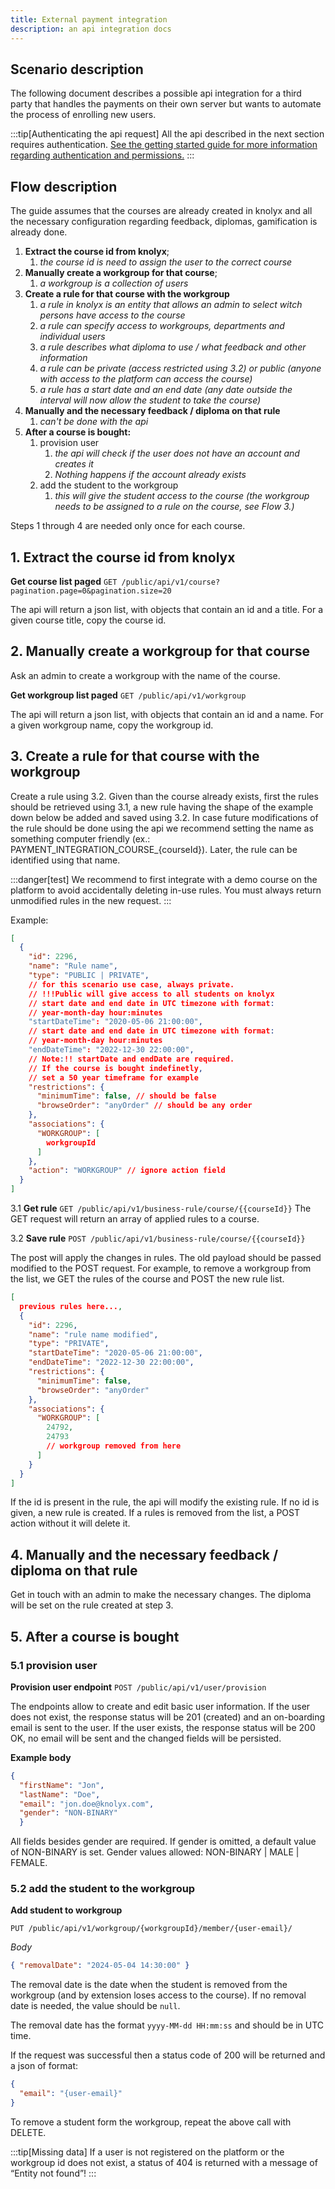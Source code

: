 ```yaml
---
title: External payment integration
description: an api integration docs
---
```


## Scenario description
The following document describes a possible api integration for a third party that handles the payments on their own
server but wants to automate the process of enrolling new users.

:::tip[Authenticating the api request]
All the api described in the next section requires authentication. [See the getting started guide for more information regarding authentication and permissions.](/guides/getting-started)
:::


## Flow description
The guide assumes that the courses are already created in knolyx and all the necessary configuration regarding 
feedback, diplomas, gamification is already done.


1. **Extract the course id from knolyx**; 
   1. _the course id is need to assign the user to the correct course_
2. **Manually create a workgroup for that course**; 
   1. _a workgroup is a collection of users_
3. **Create a rule for that course with the workgroup**
   1. _a rule in knolyx is an entity that allows an admin to select witch persons have access to the course_
   2. _a rule can specify access to workgroups, departments and individual users_
   3. _a rule describes what diploma to use / what feedback and other information_
   4. _a rule can be private (access restricted using 3.2) or public (anyone with access to the platform can access the course)_
   5. _a rule has a start date and an end date (any date outside the interval will now allow the student to take the course)_
4. **Manually and the necessary feedback / diploma on that rule**
   1. _can't be done with the api_
5. **After a course is bought:**
   1. provision user
      1. _the api will check if the user does not have an account and creates it_
      2. _Nothing happens if the account already exists_
   2. add the student to the workgroup
      1. _this will give the student access to the course (the workgroup needs to be assigned to a rule on the course, see Flow 3.)_

Steps 1 through 4 are needed only once for each course.

## 1. Extract the course id from knolyx

**Get course list paged**
`GET /public/api/v1/course?pagination.page=0&pagination.size=20`

The api will return a json list, with objects that contain an id and a title. For a given course title, copy the course id.

## 2. Manually create a workgroup for that course
Ask an admin to create a workgroup with the name of the course.

**Get workgroup list paged**
`GET /public/api/v1/workgroup`

The api will return a json list, with objects that contain an id and a name. For a given workgroup name, copy the workgroup id.

## 3. Create a rule for that course with the workgroup

Create a rule using 3.2. Given than the course already exists, first the rules should be retrieved using 3.1, a new rule having
the shape of the example down below be added and saved using 3.2. In case future modifications of the rule should be done
using the api we recommend setting the name as something computer friendly (ex.: PAYMENT_INTEGRATION_COURSE_{courseId}).
Later, the rule can be identified using that name.

:::danger[test]
We recommend to first integrate with a demo course on the platform to avoid accidentally deleting in-use rules.
You must always return unmodified rules in the new request.
:::

Example:
```json
[
  {
    "id": 2296,
    "name": "Rule name",
    "type": "PUBLIC | PRIVATE", 
    // for this scenario use case, always private.
    // !!!Public will give access to all students on knolyx
    // start date and end date in UTC timezone with format:
    // year-month-day hour:minutes
    "startDateTime": "2020-05-06 21:00:00",
    // start date and end date in UTC timezone with format: 
    // year-month-day hour:minutes
    "endDateTime": "2022-12-30 22:00:00",
    // Note:!! startDate and endDate are required.
    // If the course is bought indefinetly,
    // set a 50 year timeframe for example
    "restrictions": {
      "minimumTime": false, // should be false
      "browseOrder": "anyOrder" // should be any order
    },
    "associations": {
      "WORKGROUP": [
        workgroupId
      ]
    },
    "action": "WORKGROUP" // ignore action field
  }
]
```

3.1 **Get rule**
`GET /public/api/v1/business-rule/course/{{courseId}}`
The GET request will return an array of applied rules to a course.


3.2 **Save rule**
`POST /public/api/v1/business-rule/course/{{courseId}}`

The post will apply the changes in rules. 
The old payload should be passed modified to the POST request. 
For example, to remove a workgroup from the list, we GET the rules of the course and POST the new rule list.

```json
[
  previous rules here...,
  {
    "id": 2296,
    "name": "rule name modified",
    "type": "PRIVATE",
    "startDateTime": "2020-05-06 21:00:00",
    "endDateTime": "2022-12-30 22:00:00",
    "restrictions": {
      "minimumTime": false,
      "browseOrder": "anyOrder"
    },
    "associations": {
      "WORKGROUP": [
        24792,
        24793
        // workgroup removed from here
      ]
    }
  }
]
```
If the id is present in the rule, the api will modify the existing rule. If no id is given, a new rule is created.
If a rules is removed from the list, a POST action without it will delete it.


## 4. Manually and the necessary feedback / diploma on that rule

Get in touch with an admin to make the necessary changes. The diploma will be set on the rule created at step 3.

## 5. After a course is bought

### 5.1 provision user

**Provision user endpoint**
`POST /public/api/v1/user/provision`

The endpoints allow to create and edit basic user information.
If the user does not exist, the response status will be 201 (created) and an on-boarding
email is sent to the user. If the user exists, the response status will be 200 OK, no
email will be sent and the changed fields will be persisted.

**Example body**
```json
{
  "firstName": "Jon",
  "lastName": "Doe",
  "email": "jon.doe@knolyx.com",
  "gender": "NON-BINARY"
  }
```

All fields besides gender are required. If gender is omitted, a default value of NON-BINARY is set.
Gender values allowed: NON-BINARY | MALE | FEMALE.

### 5.2 add the student to the workgroup

**Add student to workgroup**

`PUT /public/api/v1/workgroup/{workgroupId}/member/{user-email}/`

*Body*
```json
{ "removalDate": "2024-05-04 14:30:00" }
```
The removal date is the date when the student is removed from the workgroup (and by extension loses access to the course).
If no removal date is needed, the value should be `null`.

The removal date has the format `yyyy-MM-dd HH:mm:ss` and should be in UTC time.

If the request was successful then a status code of 200 will be returned and a json of
format:

```json
{
  "email": "{user-email}"
}
```

To remove a student form the workgroup, repeat the above call with DELETE.


:::tip[Missing data]
If a user is not registered on the platform or the workgroup id does not exist,
a status of 404 is returned with a message of “Entity not found”!
:::